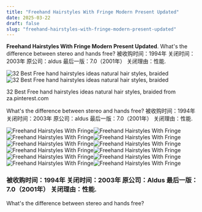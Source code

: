 ```yaml
---
title: "Freehand Hairstyles With Fringe Modern Present Updated"
date: 2025-03-22
draft: false
slug: "freehand-hairstyles-with-fringe-modern-present-updated" 
---
```


**Freehand Hairstyles With Fringe Modern Present Updated**. What&#39;s the difference between stereo and hands free? 被收购时间：1994年 关闭时间：2003年 原公司：aldus 最后一版：7.0（2001年） 关闭理由：性能.

![32 Best Free hand hairstyles ideas natural hair styles, braided](https://i.pinimg.com/736x/9f/92/2f/9f922f559b768fb7bb444dca3487863e.jpg)![32 Best Free hand hairstyles ideas natural hair styles, braided](https://i.pinimg.com/736x/9f/92/2f/9f922f559b768fb7bb444dca3487863e.jpg)

32 Best Free hand hairstyles ideas natural hair styles, braided from za.pinterest.com

What&#39;s the difference between stereo and hands free? 被收购时间：1994年 关闭时间：2003年 原公司：aldus 最后一版：7.0（2001年） 关闭理由：性能.

![Freehand Hairstyles With Fringe ](https://i.pinimg.com/originals/19/63/07/19630716f7cf421c2f55abc09227a945.jpg " Pin on Hairstyles")![Freehand Hairstyles With Fringe ](https://i.pinimg.com/736x/85/1b/bf/851bbf15193629c83487689cca80a13d.jpg " Cornrows Freehand hairstyles, Cornrow hairstyles, Hair styles")![Freehand Hairstyles With Fringe ](https://i.pinimg.com/originals/ea/de/a3/eadea39fb3626d52af6ef1fd92c8fead.jpg " 23 Freehand hairstyles ideas in 2025 cornrows natural hair, braided")![Freehand Hairstyles With Fringe ](https://i.pinimg.com/originals/63/e1/4b/63e14b01770ac40aad3b7100313d2530.jpg " Freehand Hairstyles In Zimbabwe")![Freehand Hairstyles With Fringe ](https://i.pinimg.com/736x/72/b6/1c/72b61ca6ae828e8cbd302cab0a812284.jpg " Pin by Nompilo Mthembu on Hairstyles Free hand hairstyles, Natural")![Freehand Hairstyles With Fringe ](https://i.pinimg.com/originals/a4/9d/8f/a49d8f748dcf950618b43676f53fc481.jpg " 360 Best Freehand hairstyles ideas in 2025 natural hair styles")![Freehand Hairstyles With Fringe ](https://i.pinimg.com/736x/54/da/70/54da702813f38937b97a8bcf2e5daf21.jpg " 25 Freehand hairstyles ideas in 2025 cornrows natural hair, braided")![Freehand Hairstyles With Fringe ](https://i.ytimg.com/vi/y8DrnIo79uo/maxresdefault.jpg " Watch Me Cornrow My Own Natural Hair YouTube")![Freehand Hairstyles With Fringe ](https://i.pinimg.com/originals/72/5a/af/725aafda12147979f51827cd9e8870c4.jpg " Pin on Hårklipp")![Freehand Hairstyles With Fringe ](https://behindthechair.com/wp-content/uploads/2020/01/chris_jones_fringe_insta.png " 5 Fringe Cutting Tips For Soft, Natural Bangs")![Freehand Hairstyles With Fringe ](https://i.ytimg.com/vi/15D5bZ_Ha1I/maxresdefault.jpg " NEW AND LATEST FREE HAND HAIRSTYLES IDEAS FOR BLACK WOMEN 🔥💯 YouTube")![Freehand Hairstyles With Fringe ](https://i.pinimg.com/736x/9f/92/2f/9f922f559b768fb7bb444dca3487863e.jpg " 32 Best Free hand hairstyles ideas natural hair styles, braided")

### 被收购时间：1994年 关闭时间：2003年 原公司：Aldus 最后一版：7.0（2001年） 关闭理由：性能.

What&#39;s the difference between stereo and hands free?